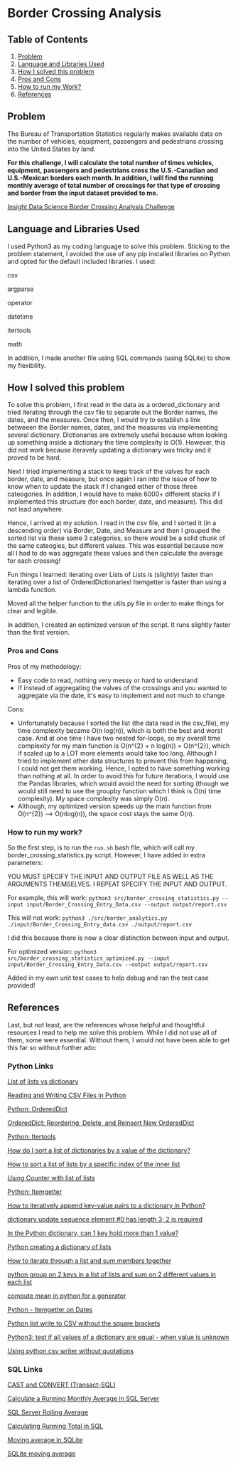 # Border Crossing Analysis

## Table of Contents
1. [Problem](README.md#problem)
1. [Language and Libraries Used](README.md#language-and-libraries-used)
1. [How I solved this problem](README.md#how-i-solved-this-problem)
1. [Pros and Cons](README.md#pros-and-cons)
1. [How to run my Work?](README.md#how-to-run-my-work)
1. [References](README.md#references)

## Problem
The Bureau of Transportation Statistics regularly makes available data on the number of vehicles, equipment, passengers and pedestrians crossing into the United States by land.

**For this challenge, I will calculate the total number of times vehicles, equipment, passengers and pedestrians cross the U.S.-Canadian and U.S.-Mexican borders each month. In addition, I will find the running monthly average of total number of crossings for that type of crossing and border from the input dataset provided to me.**

[Insight Data Science Border Crossing Analysis Challenge](https://github.com/InsightDataScience/border-crossing-analysis)

## Language and Libraries Used
I used Python3 as my coding language to solve this problem. Sticking to the problem statement, I avoided the use of any pip installed libraries on Python and opted for the default included libraries. I used:

csv

argparse

operator 

datetime

itertools

math

In addition, I made another file using SQL commands (using SQLite) to show my flexibility.

## How I solved this problem
To solve this problem, I first read in the data as a ordered_dictionary and tried iterating through the csv file to separate out the Border names, the dates, and the measures. Once then, I would try to establish a link betweeen the Border names, dates, and the measures via implementing several dictionary. Dictionaries are extremely useful because when looking up something inside a dictionary the time complexity is O(1). However, this did not work because iteravely updating a dictionary was tricky and it proved to be hard.

Next I tried implementing a stack to keep track of the valves for each border, date, and measure, but once again I ran into the issue of how to know when to update the stack if I changed either of those three cateogories. In addition, I would have to make 6000+ different stacks if I implemented this structure (for each border, date, and measure). This did not lead anywhere. 

Hence, I arrived at my solution. I read in the csv file, and I sorted it (in a descending order) via Border, Date, and Measure and then I grouped the sorted list via these same 3 categories, so there would be a solid chunk of the same cateogies, but different values. This was essential because now all I had to do was aggregate these values and then calculate the average for each crossing!

Fun things I learned: iterating over Lists of Lists is (slightly) faster than iterating over a list of OrderedDictionaries! Itemgetter is faster than using a lambda function.

Moved all the helper function to the utils.py file in order to make things for clear and legible.

In addition, I created an optimized version of the script. It runs slightly faster than the first version. 


### Pros and Cons

Pros of my methodology:
* Easy code to read, nothing very messy or hard to understand
* If instead of aggregating the valves of the crossings and you wanted to aggregate via the date, it's easy to implement and not much to change

Cons:
* Unfortunately because I sorted the list (the data read in the csv_file), my time complexity became O(n log(n)), which is both the best and worst case. And at one time I have two nested for-loops, so my overall time complexity for my main function is O(n^{2} + n log(n)) = O(n^{2}), which if scaled up to a LOT more elements would take too long. Although I tried to implement other data structures to prevent this from happening, I could not get them working. Hence, I opted to have something working than nothing at all. In order to avoid this for future iterations, I would use the Pandas libraries, which would avoid the need for sorting (though we would still need to use the groupby function which I think is O(n) time complexity). My space complexity was simply O(n).
* Although, my optimized version speeds up the main function from O(n^{2}) --> O(nlog(n)), the space cost stays the same O(n). 

### How to run my work?

So the first step, is to run the ```run.sh``` bash file, which will call my border_crossing_statistics.py script. However, I have added in extra parameters:

YOU MUST SPECIFY THE INPUT AND OUTPUT FILE AS WELL AS THE ARGUMENTS THEMSELVES. I REPEAT SPECIFY THE INPUT AND OUTPUT. 

For example, this will work: ```python3 src/border_crossing_statistics.py --input input/Border_Crossing_Entry_Data.csv --output output/report.csv```

This will not work: ```python3 ./src/border_analytics.py ./input/Border_Crossing_Entry_data.csv ./output/report.csv```

I did this because there is now a clear distinction between input and output.

For optimized version: ```python3 src/border_crossing_statistics_optimized.py --input input/Border_Crossing_Entry_Data.csv --output output/report.csv```

Added in my own unit test cases to help debug and ran the test case provided!

## References

Last, but not least, are the references whose helpful and thoughtful resources I read to help me solve this problem. While I did not use all of them, some were essential. Without them, I would not have been able to get this far so without further ado: 

### Python Links

[List of lists vs dictionary](https://stackoverflow.com/questions/15990456/list-of-lists-vs-dictionary)

[Reading and Writing CSV Files in Python](https://realpython.com/python-csv/)

[Python: OrderedDict](https://docs.python.org/2/library/collections.html#collections.OrderedDict)

[OrderedDict: Reordering, Delete, and Reinsert New OrderedDict](https://data-flair.training/blogs/python-ordereddict/)

[Python: Itertools](https://docs.python.org/3.5/library/itertools.html#itertools.groupby)

[How do I sort a list of dictionaries by a value of the dictionary?](https://stackoverflow.com/questions/72899/how-do-i-sort-a-list-of-dictionaries-by-a-value-of-the-dictionary)

[How to sort a list of lists by a specific index of the inner list](https://stackoverflow.com/questions/4174941/how-to-sort-a-list-of-lists-by-a-specific-index-of-the-inner-list/4174955)

[Using Counter with list of lists](https://stackoverflow.com/questions/19211018/using-counter-with-list-of-lists)

[Python: Itemgetter](https://docs.python.org/3/library/operator.html#operator.itemgetter)

[How to iteratively append key-value pairs to a dictionary in Python?](https://stackoverflow.com/questions/31326297/how-to-iteratively-append-key-value-pairs-to-a-dictionary-in-python)

[dictionary update sequence element #0 has length 3; 2 is required](https://stackoverflow.com/questions/14302248/dictionary-update-sequence-element-0-has-length-3-2-is-required/14313394)

[In the Python dictionary, can 1 key hold more than 1 value?](https://www.quora.com/In-the-Python-dictionary-can-1-key-hold-more-than-1-value)

[Python creating a dictionary of lists](https://stackoverflow.com/questions/960733/python-creating-a-dictionary-of-lists)

[How to iterate through a list and sum members together](https://stackoverflow.com/questions/25149609/how-to-iterate-through-a-list-and-sum-members-together)

[python group on 2 keys in a list of lists and sum on 2 different values in each list](https://stackoverflow.com/questions/41071096/python-group-on-2-keys-in-a-list-of-lists-and-sum-on-2-different-values-in-each)

[compute mean in python for a generator](https://stackoverflow.com/questions/4963784/compute-mean-in-python-for-a-generator)

[Python - Itemgetter on Dates](https://stackoverflow.com/questions/21634678/python-itemgetter-on-dates)

[Python list write to CSV without the square brackets](https://stackoverflow.com/questions/31587784/python-list-write-to-csv-without-the-square-brackets)

[Python3: test if all values of a dictionary are equal - when value is unknown](https://stackoverflow.com/questions/45020701/python3-test-if-all-values-of-a-dictionary-are-equal-when-value-is-unknown?rq=1)

[Using python csv writer without quotations](https://stackoverflow.com/questions/23882024/using-python-csv-writer-without-quotations)

### SQL Links

[CAST and CONVERT (Transact-SQL)](https://docs.microsoft.com/en-us/sql/t-sql/functions/cast-and-convert-transact-sql?view=sql-server-2017)

[Calculate a Running Monthly Average in SQL Server](https://stackoverflow.com/questions/42034434/calculate-a-running-monthly-average-in-sql-server)

[SQL Server Rolling Average](https://www.periscopedata.com/blog/rolling-average)

[Calculating Running Total in SQL](http://www.silota.com/docs/recipes/sql-running-total.html)

[Moving average in SQLite](https://stackoverflow.com/questions/48488234/moving-average-in-sqlite?rq=1)

[SQLite moving average](https://stackoverflow.com/questions/40698559/sqlite-moving-average)
